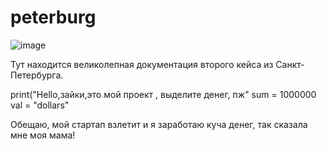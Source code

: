 # peterburg
![image](https://user-images.githubusercontent.com/91934759/135971181-3d5b3ac4-fcd4-467a-b5ba-df2c719cc5dc.png)

Тут находится великолепная документация второго кейса 
из Санкт-Петербурга.



print("Hello,зайки,это мой проект , выделите денег, пж"
sum = 1000000
val = "dollars"

Обещаю, мой стартап взлетит и я заработаю куча денег, так сказала мне моя мама!


